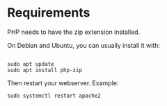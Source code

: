 # Requirements

PHP needs to have the zip extension installed.

On Debian and Ubuntu, you can usually install it with:

```shell

sudo apt update
sudo apt install php-zip
```

Then restart your webserver. Example:

```shell
sudo systemctl restart apache2
```


